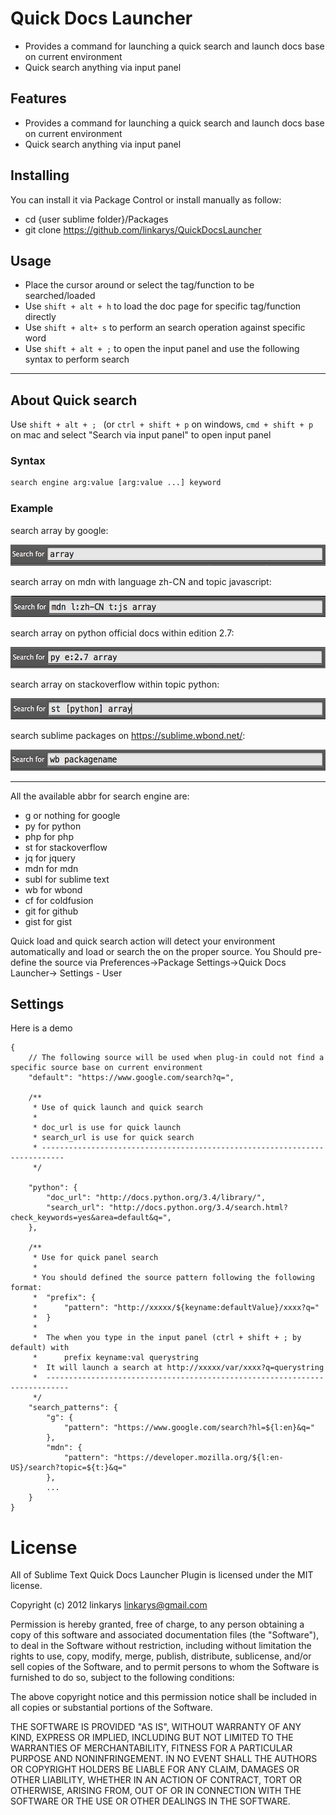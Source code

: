 # Quick Docs Launcher
* Provides a command for launching a quick search and launch docs base on current environment
* Quick search anything via input panel

## Features
* Provides a command for launching a quick search and launch docs base on current environment
* Quick search anything via input panel

## Installing

You can install it via Package Control or install manually as follow:

- cd {user sublime folder}/Packages
- git clone https://github.com/linkarys/QuickDocsLauncher

## Usage

- Place the cursor around or select the tag/function to be searched/loaded
- Use `shift + alt + h` to load the doc page for specific tag/function directly
- Use `shift + alt+ s`  to perform an search operation against specific word
- Use `shift + alt + ;` to open the input panel and use the following syntax to perform search

------
## About Quick search
Use `shift + alt + ; ` (or `ctrl + shift + p` on windows, `cmd + shift + p` on mac and select "Search via input panel" to open input panel

### Syntax
```bash
search engine arg:value [arg:value ...] keyword
```

### Example
search array by google:

<img src="https://raw.githubusercontent.com/linkarys/img/master/QuickDocsLauncher/array.png" alt="array" width="525" height="34">

search array on mdn with language zh-CN and topic javascript:

<img src="https://raw.githubusercontent.com/linkarys/img/master/QuickDocsLauncher/mdn.png" alt="mdn" width="525" height="34">

search array on python official docs within edition 2.7:

<img src="https://raw.githubusercontent.com/linkarys/img/master/QuickDocsLauncher/py.png" alt="py" width="525" height="34">

search array on stackoverflow within topic python:

<img src="https://raw.githubusercontent.com/linkarys/img/master/QuickDocsLauncher/st.png" alt="st" width="525" height="34">

search sublime packages on https://sublime.wbond.net/:

<img src="https://raw.githubusercontent.com/linkarys/img/master/QuickDocsLauncher/wb.png" alt="wb" width="525" height="34">

------
All the available abbr for search engine are:
- g or nothing for google
- py for python
- php for php
- st for stackoverflow
- jq for jquery
- mdn for mdn
- subl for sublime text
- wb for wbond
- cf for coldfusion
- git for github
- gist for gist


Quick load and quick search action will detect your environment automatically and load or search the on the proper source.
You Should pre-define the source via Preferences->Package Settings->Quick Docs Launcher->
Settings - User

## Settings
Here is a demo
```
{
	// The following source will be used when plug-in could not find a specific source base on current environment
	"default": "https://www.google.com/search?q=",

	/**
	 * Use of quick launch and quick search
	 *
	 * doc_url is use for quick launch
	 * search_url is use for quick search
	 * ---------------------------------------------------------------------------
	 */

	"python": {
		"doc_url": "http://docs.python.org/3.4/library/",
		"search_url": "http://docs.python.org/3.4/search.html?check_keywords=yes&area=default&q=",
	},

	/**
	 * Use for quick panel search
	 *
	 * You should defined the source pattern following the following format:
	 *  "prefix": {
	 *  	"pattern": "http://xxxxx/${keyname:defaultValue}/xxxx?q="
	 *  }
	 *
	 *  The when you type in the input panel (ctrl + shift + ; by default) with
	 *  	prefix keyname:val querystring
	 *  It will launch a search at http://xxxxx/var/xxxx?q=querystring
	 *  ---------------------------------------------------------------------------
	 */
	"search_patterns": {
		"g": {
			"pattern": "https://www.google.com/search?hl=${l:en}&q="
		},
		"mdn": {
			"pattern": "https://developer.mozilla.org/${l:en-US}/search?topic=${t:}&q="
		},
		...
	}
}
```

# License

All of Sublime Text Quick Docs Launcher Plugin is licensed under the MIT license.

Copyright (c) 2012 linkarys <linkarys@gmail.com>

Permission is hereby granted, free of charge, to any person obtaining a copy of this software and associated documentation files (the "Software"), to deal in the Software without restriction, including without limitation the rights to use, copy, modify, merge, publish, distribute, sublicense, and/or sell copies of the Software, and to permit persons to whom the Software is furnished to do so, subject to the following conditions:

The above copyright notice and this permission notice shall be included in all copies or substantial portions of the Software.

THE SOFTWARE IS PROVIDED "AS IS", WITHOUT WARRANTY OF ANY KIND, EXPRESS OR IMPLIED, INCLUDING BUT NOT LIMITED TO THE WARRANTIES OF MERCHANTABILITY, FITNESS FOR A PARTICULAR PURPOSE AND NONINFRINGEMENT. IN NO EVENT SHALL THE AUTHORS OR COPYRIGHT HOLDERS BE LIABLE FOR ANY CLAIM, DAMAGES OR OTHER LIABILITY, WHETHER IN AN ACTION OF CONTRACT, TORT OR OTHERWISE, ARISING FROM, OUT OF OR IN CONNECTION WITH THE SOFTWARE OR THE USE OR OTHER DEALINGS IN THE SOFTWARE.
